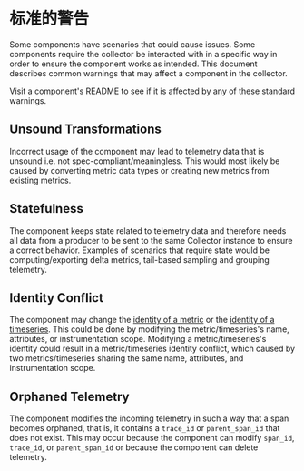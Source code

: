 # 标准的警告

Some components have scenarios that could cause issues. Some components require
the collector be interacted with in a specific way in order to ensure the
component works as intended. This document describes common warnings that may
affect a component in the collector.

Visit a component's README to see if it is affected by any of these standard
warnings.

## Unsound Transformations

Incorrect usage of the component may lead to telemetry data that is unsound i.e.
not spec-compliant/meaningless. This would most likely be caused by converting
metric data types or creating new metrics from existing metrics.

## Statefulness

The component keeps state related to telemetry data and therefore needs all data
from a producer to be sent to the same Collector instance to ensure a correct
behavior. Examples of scenarios that require state would be computing/exporting
delta metrics, tail-based sampling and grouping telemetry.

## Identity Conflict

The component may change the
[identity of a metric](https://github.com/open-telemetry/opentelemetry-specification/blob/main//specification/metrics/data-model.md#opentelemetry-protocol-data-model-producer-recommendations)
or the
[identity of a timeseries](https://github.com/open-telemetry/opentelemetry-specification/blob/main//specification/metrics/data-model.md#timeseries-model).
This could be done by modifying the metric/timeseries's name, attributes, or
instrumentation scope. Modifying a metric/timeseries's identity could result in
a metric/timeseries identity conflict, which caused by two metrics/timeseries
sharing the same name, attributes, and instrumentation scope.

## Orphaned Telemetry

The component modifies the incoming telemetry in such a way that a span becomes
orphaned, that is, it contains a `trace_id` or `parent_span_id` that does not
exist. This may occur because the component can modify `span_id`, `trace_id`, or
`parent_span_id` or because the component can delete telemetry.
